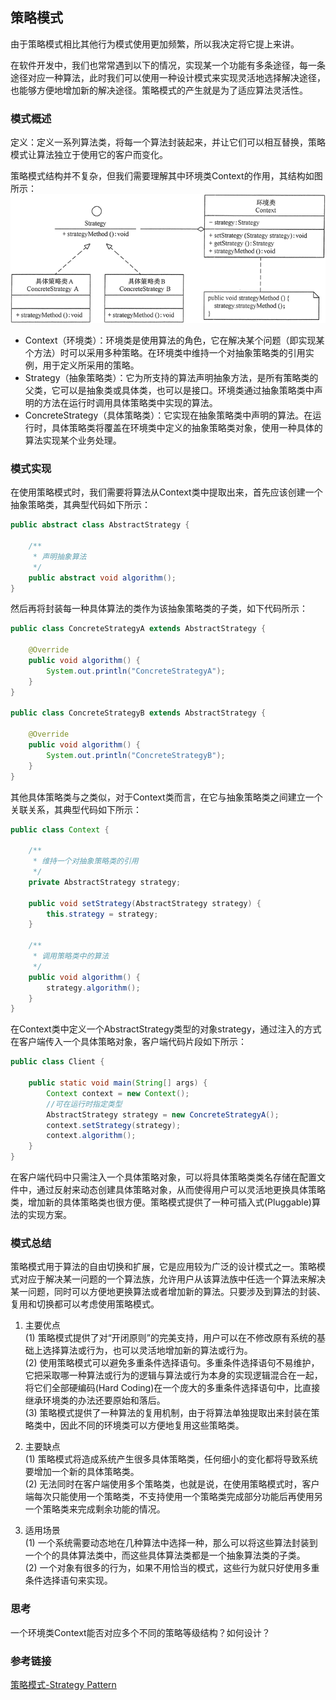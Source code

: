 ## 策略模式

由于策略模式相比其他行为模式使用更加频繁，所以我决定将它提上来讲。

在软件开发中，我们也常常遇到以下的情况，实现某一个功能有多条途径，每一条途径对应一种算法，此时我们可以使用一种设计模式来实现灵活地选择解决途径，也能够方便地增加新的解决途径。策略模式的产生就是为了适应算法灵活性。

### 模式概述

定义：定义一系列算法类，将每一个算法封装起来，并让它们可以相互替换，策略模式让算法独立于使用它的客户而变化。

策略模式结构并不复杂，但我们需要理解其中环境类Context的作用，其结构如图所示：<br/>
![](src/main/resources/image/策略模式结构图.gif)

* Context（环境类）：环境类是使用算法的角色，它在解决某个问题（即实现某个方法）时可以采用多种策略。在环境类中维持一个对抽象策略类的引用实例，用于定义所采用的策略。
* Strategy（抽象策略类）：它为所支持的算法声明抽象方法，是所有策略类的父类，它可以是抽象类或具体类，也可以是接口。环境类通过抽象策略类中声明的方法在运行时调用具体策略类中实现的算法。
* ConcreteStrategy（具体策略类）：它实现在抽象策略类中声明的算法。在运行时，具体策略类将覆盖在环境类中定义的抽象策略类对象，使用一种具体的算法实现某个业务处理。

### 模式实现

在使用策略模式时，我们需要将算法从Context类中提取出来，首先应该创建一个抽象策略类，其典型代码如下所示：

```java
public abstract class AbstractStrategy {

    /**
     * 声明抽象算法
     */
    public abstract void algorithm();
}
```

然后再将封装每一种具体算法的类作为该抽象策略类的子类，如下代码所示：

```java
public class ConcreteStrategyA extends AbstractStrategy {

    @Override
    public void algorithm() {
        System.out.println("ConcreteStrategyA");
    }
}

public class ConcreteStrategyB extends AbstractStrategy {

    @Override
    public void algorithm() {
        System.out.println("ConcreteStrategyB");
    }
}
```

其他具体策略类与之类似，对于Context类而言，在它与抽象策略类之间建立一个关联关系，其典型代码如下所示：

```java
public class Context {

    /**
     * 维持一个对抽象策略类的引用
     */
    private AbstractStrategy strategy;

    public void setStrategy(AbstractStrategy strategy) {
        this.strategy = strategy;
    }

    /**
     * 调用策略类中的算法
     */
    public void algorithm() {
        strategy.algorithm();
    }
}
```

在Context类中定义一个AbstractStrategy类型的对象strategy，通过注入的方式在客户端传入一个具体策略对象，客户端代码片段如下所示：

```java
public class Client {

    public static void main(String[] args) {
        Context context = new Context();
        //可在运行时指定类型
        AbstractStrategy strategy = new ConcreteStrategyA();
        context.setStrategy(strategy);
        context.algorithm();
    }
}
```

在客户端代码中只需注入一个具体策略对象，可以将具体策略类类名存储在配置文件中，通过反射来动态创建具体策略对象，从而使得用户可以灵活地更换具体策略类，增加新的具体策略类也很方便。策略模式提供了一种可插入式(Pluggable)算法的实现方案。

### 模式总结

策略模式用于算法的自由切换和扩展，它是应用较为广泛的设计模式之一。策略模式对应于解决某一问题的一个算法族，允许用户从该算法族中任选一个算法来解决某一问题，同时可以方便地更换算法或者增加新的算法。只要涉及到算法的封装、复用和切换都可以考虑使用策略模式。

1. 主要优点<br/>
(1) 策略模式提供了对“开闭原则”的完美支持，用户可以在不修改原有系统的基础上选择算法或行为，也可以灵活地增加新的算法或行为。<br/>
(2) 使用策略模式可以避免多重条件选择语句。多重条件选择语句不易维护，它把采取哪一种算法或行为的逻辑与算法或行为本身的实现逻辑混合在一起，将它们全部硬编码(Hard Coding)在一个庞大的多重条件选择语句中，比直接继承环境类的办法还要原始和落后。<br/>
(3) 策略模式提供了一种算法的复用机制，由于将算法单独提取出来封装在策略类中，因此不同的环境类可以方便地复用这些策略类。

2. 主要缺点<br/>
(1) 策略模式将造成系统产生很多具体策略类，任何细小的变化都将导致系统要增加一个新的具体策略类。<br/>
(2) 无法同时在客户端使用多个策略类，也就是说，在使用策略模式时，客户端每次只能使用一个策略类，不支持使用一个策略类完成部分功能后再使用另一个策略类来完成剩余功能的情况。

3. 适用场景<br/>
(1) 一个系统需要动态地在几种算法中选择一种，那么可以将这些算法封装到一个个的具体算法类中，而这些具体算法类都是一个抽象算法类的子类。<br/>
(2) 一个对象有很多的行为，如果不用恰当的模式，这些行为就只好使用多重条件选择语句来实现。

### 思考

一个环境类Context能否对应多个不同的策略等级结构？如何设计？

### 参考链接

[策略模式-Strategy Pattern](https://gof.quanke.name/%E7%AD%96%E7%95%A5%E6%A8%A1%E5%BC%8F-Strategy%20Pattern.html)
